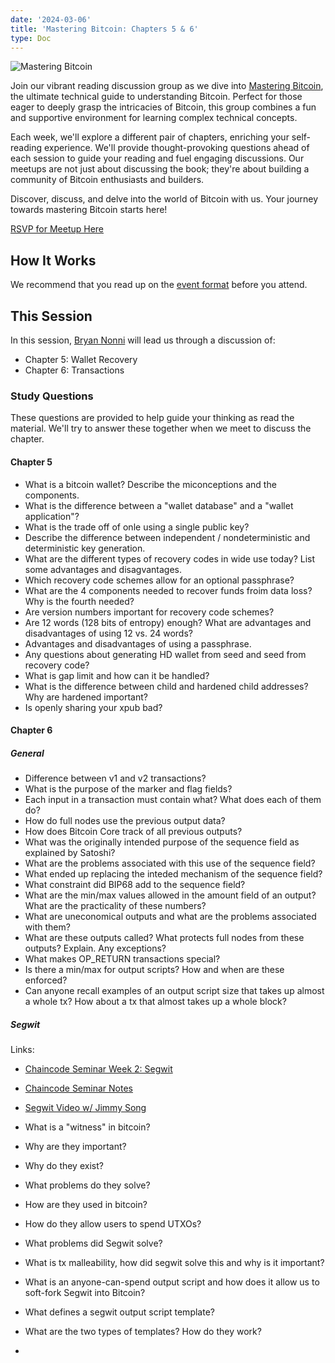 ```yaml
---
date: '2024-03-06'
title: 'Mastering Bitcoin: Chapters 5 & 6'
type: Doc
---
```


![Mastering Bitcoin](/mastering-bitcoin-5-6.jpg)

Join our vibrant reading discussion group as we dive into <a href="https://www.amazon.com/Mastering-Bitcoin-Programming-Open-Blockchain/dp/1098150090?crid=3FFD1FN2H7TZF&keywords=mastering+bitcoin+3rd+edition&qid=1703963363&sprefix=mastering+bitcoin,aps,153&sr=8-1&ufe=app_do:amzn1.fos.006c50ae-5d4c-4777-9bc0-4513d670b6bc" target="_blank">Mastering Bitcoin</a>, the ultimate technical guide to understanding Bitcoin. Perfect for those eager to deeply grasp the intricacies of Bitcoin, this group combines a fun and supportive environment for learning complex technical concepts.

Each week, we'll explore a different pair of chapters, enriching your self-reading experience. We'll provide thought-provoking questions ahead of each session to guide your reading and fuel engaging discussions. Our meetups are not just about discussing the book; they're about building a community of Bitcoin enthusiasts and builders.

Discover, discuss, and delve into the world of Bitcoin with us. Your journey towards mastering Bitcoin starts here!

<a href="https://www.meetup.com/atlantabitdevs/events/298230410/" target="_blank">RSVP for Meetup Here</a>

## How It Works

We recommend that you read up on the <a href="/page/mastering-bitcoin" target="_blank">event format</a> before you attend.

## This Session

In this session, <a href="https://twitter.com/nonni_io" target="_blank">Bryan Nonni</a> will lead us through a discussion of:

- Chapter 5: Wallet Recovery
- Chapter 6: Transactions

### Study Questions

These questions are provided to help guide your thinking as read the material. We'll try to answer these together when we meet to discuss the chapter.

#### Chapter 5

- What is a bitcoin wallet? Describe the miconceptions and the components.
- What is the difference between a "wallet database" and a "wallet application"?
- What is the trade off of onle using a single public key?
- Describe the difference between independent / nondeterministic and deterministic key generation.
- What are the different types of recovery codes in wide use today? List some advantages and disagvantages.
- Which recovery code schemes allow for an optional passphrase?
- What are the 4 components needed to recover funds froim data loss? Why is the fourth needed?
- Are version numbers important for recovery code schemes?
- Are 12 words (128 bits of entropy) enough? What are advantages and disadvantages of using 12 vs. 24 words?
- Advantages and disadvantages of using a passphrase.
- Any questions about generating HD wallet from seed and seed from recovery code?
- What is gap limit and how can it be handled?
- What is the difference between child and hardened child addresses? Why are hardened important?
- Is openly sharing your xpub bad?

#### Chapter 6

##### General

- Difference between v1 and v2 transactions?
- What is the purpose of the marker and flag fields?
- Each input in a transaction must contain what? What does each of them do?
- How do full nodes use the previous output data?
- How does Bitcoin Core track of all previous outputs?
- What was the originally intended purpose of the sequence field as explained by Satoshi?
- What are the problems associated with this use of the sequence field?
- What ended up replacing the inteded mechanism of the sequence field?
- What constraint did BIP68 add to the sequence field?
- What are the min/max values allowed in the amount field of an output? What are the practicality of these numbers?
- What are uneconomical outputs and what are the problems associated with them?
- What are these outputs called? What protects full nodes from these outputs? Explain. Any exceptions?
- What makes OP_RETURN transactions special?
- Is there a min/max for output scripts? How and when are these enforced?
- Can anyone recall examples of an output script size that takes up almost a whole tx? How about a tx that almost takes up a whole block?

##### Segwit

Links:

- [Chaincode Seminar Week 2: Segwit](https://chaincode.gitbook.io/seminars/bitcoin-protocol-development/segwit)
- [Chaincode Seminar Notes](https://docs.google.com/document/d/1uwHZ8zYnEVOAUaFv14_qngy9j3QK5WLctsTtivzqCGk/edit#heading=h.iwqqf2id6ggo)
- [Segwit Video w/ Jimmy Song](https://www.youtube.com/watch?v=Txfy2mFe16A)

- What is a "witness" in bitcoin?
- Why are they important?
- Why do they exist?
- What problems do they solve?
- How are they used in bitcoin?
- How do they allow users to spend UTXOs?
- What problems did Segwit solve?
- What is tx malleability, how did segwit solve this and why is it important?
- What is an anyone-can-spend output script and how does it allow us to soft-fork Segwit into Bitcoin?
- What defines a segwit output script template?
- What are the two types of templates? How do they work?
-
